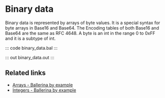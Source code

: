 # Binary data

Binary data is represented by arrays of byte values. It is a special syntax for byte arrays in Base16 and Base64.  The Encoding tables of both Base16 and Base64 are the same as RFC 4648. A byte is an int in the range 0 to 0xFF and it is a subtype of int.

::: code binary_data.bal :::

::: out binary_data.out :::

## Related links
- [Arrays - Ballerina by example](https://ballerina.io/learn/by-example/arrays)
- [Integers - Ballerina by example](https://ballerina.io/learn/by-example/integers)

[comment]: # (Add byte type BBE link)
